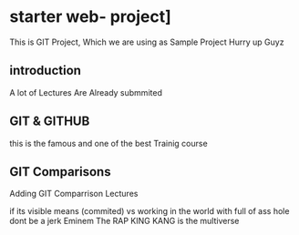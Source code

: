 # starter web- project]
This is GIT Project, Which we are using as Sample Project
Hurry up Guyz

## introduction
A lot of Lectures Are Already submmited

## GIT & GITHUB
this is the famous and one of the best Trainig course


## GIT Comparisons
Adding GIT Comparrison Lectures

if its visible means (commited) vs working
in the world with full of ass hole dont be a jerk
Eminem The RAP KING
KANG is the multiverse

